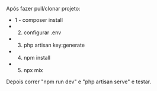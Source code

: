 Após fazer pull/clonar projeto:
- 1 - composer install
- 2. configurar .env
- 3. php artisan key:generate
- 4. npm install
- 5. npx mix

Depois correr "npm run dev" e "php artisan serve" e testar.